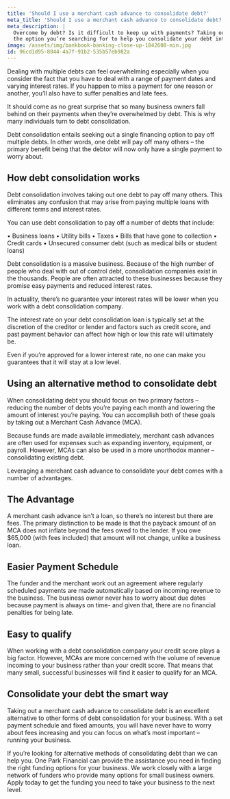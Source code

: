 ```yaml
---
title: 'Should I use a merchant cash advance to consolidate debt?'
meta_title: 'Should I use a merchant cash advance to consolidate debt?'
meta_description: |
  Overcome by debt? Is it difficult to keep up with payments? Taking out a merchant cash advance may be
  the option you’re searching for to help you consolidate your debt into digestible and manageable bites.
image: /assets/img/bankbook-banking-close-up-1842608-min.jpg
id: 96cd1d95-8044-4a7f-91b2-535b57eb982a
---
```

Dealing with multiple debts can feel overwhelming especially when you consider the fact that you have
to deal with a range of payment dates and varying interest rates. If you happen to miss a payment for
one reason or another, you’ll also have to suffer penalties and late fees.

It should come as no great surprise that so many business owners fall behind on their payments when
they’re overwhelmed by debt. This is why many individuals turn to debt consolidation.

Debt consolidation entails seeking out a single financing option to pay off multiple debts. In other words,
one debt will pay off many others – the primary benefit being that the debtor will now only have a single
payment to worry about.

## How debt consolidation works

Debt consolidation involves taking out one debt to pay off many others. This eliminates any confusion
that may arise from paying multiple loans with different terms and interest rates.

You can use debt consolidation to pay off a number of debts that include:

• Business loans
• Utility bills
• Taxes
• Bills that have gone to collection
• Credit cards
• Unsecured consumer debt (such as medical bills or student loans)

Debt consolidation is a massive business. Because of the high number of people who deal with out of
control debt, consolidation companies exist in the thousands. People are often attracted to these
businesses because they promise easy payments and reduced interest rates.

In actuality, there’s no guarantee your interest rates will be lower when you work with a debt
consolidation company.

The interest rate on your debt consolidation loan is typically set at the discretion of the creditor or
lender and factors such as credit score, and past payment behavior can affect how high or low this rate
will ultimately be.

Even if you’re approved for a lower interest rate, no one can make you guarantees that it will stay at a
low level.

## Using an alternative method to consolidate debt

When consolidating debt you should focus on two primary factors – reducing the number of debts
you’re paying each month and lowering the amount of interest you’re paying. You can accomplish both
of these goals by taking out a Merchant Cash Advance (MCA).

Because funds are made available immediately, merchant cash advances are often used for expenses
such as expanding inventory, equipment, or payroll. However, MCAs can also be used in a more
unorthodox manner – consolidating existing debt.

Leveraging a merchant cash advance to consolidate your debt comes with a number of advantages.

## The Advantage

A merchant cash advance isn’t a loan, so there’s no interest but there are fees. The primary distinction
to be made is that the payback amount of an MCA does not inflate beyond the fees owed to the lender.
If you owe $65,000 (with fees included) that amount will not change, unlike a business loan.

## Easier Payment Schedule

The funder and the merchant work out an agreement where regularly scheduled payments are made
automatically based on incoming revenue to the business. The business owner never has to worry about
due dates because payment is always on time- and given that, there are no financial penalties for being
late.

## Easy to qualify

When working with a debt consolidation company your credit score plays a big factor. However, MCAs
are more concerned with the volume of revenue incoming to your business rather than your credit
score. That means that many small, successful businesses will find it easier to qualify for an MCA.

## Consolidate your debt the smart way

Taking out a merchant cash advance to consolidate debt is an excellent alternative to other forms of
debt consolidation for your business. With a set payment schedule and fixed amounts, you will have
never have to worry about fees increasing and you can focus on what’s most important – running your
business.

If you’re looking for alternative methods of consolidating debt than we can help you. One Park Financial
can provide the assistance you need in finding the right funding options for your business. We work
closely with a large network of funders who provide many options for small business owners. Apply
today to get the funding you need to take your business to the next level.